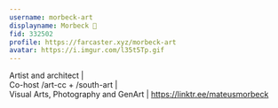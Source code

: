 ```yaml
---
username: morbeck-art
displayname: Morbeck 🎩
fid: 332502
profile: https://farcaster.xyz/morbeck-art
avatar: https://i.imgur.com/l35t5Tp.gif
---
```

Artist and architect |   
Co-host /art-cc + /south-art |  
Visual Arts, Photography and GenArt | https://linktr.ee/mateusmorbeck  

